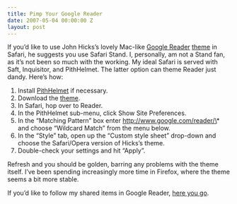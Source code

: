 ```yaml
---
title: Pimp Your Google Reader
date: 2007-05-04 00:00:00 Z
layout: post
---
```





If you’d like to use John Hicks’s lovely Mac-like [Google Reader](http://google.com/reader/) [theme](http://www.hicksdesign.co.uk/journal/google-reader-theme-fixed-again) in Safari, he suggests you use Safari Stand. I, personally, am not a Stand fan, as it’s not been so much with the working. My ideal Safari is served with Saft, Inquisitor, and PithHelmet. The latter option can theme Reader just dandy. Here’s how:

1.  Install [PithHelmet](http://www.culater.net/software/PithHelmet/PithHelmet.php) if necessary.
2.  Download the [theme](http://www.hicksdesign.co.uk/journal/google-reader-theme-fixed-again).
3.  In Safari, hop over to Reader.
4.  In the PithHelmet sub-menu, click Show Site Preferences.
5.  In the “Matching Pattern” box enter http://www.google.com/reader/\* and choose “Wildcard Match” from the menu below.
6.  In the “Style” tab, open up the “Custom style sheet” drop-down and choose the Safari/Opera version of Hicks’s theme.
7.  Double-check your settings and hit “Apply”.

Refresh and you should be golden, barring any problems with the theme itself. I’ve been spending increasingly more time in Firefox, where the theme seems a bit more stable.

If you’d like to follow my shared items in Google Reader, [here you go](http://www.google.com/reader/shared/01214151239479831892).
